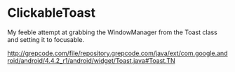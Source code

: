 ClickableToast
==============

My feeble attempt at grabbing the WindowManager from the Toast class and setting it to focusable.  

http://grepcode.com/file/repository.grepcode.com/java/ext/com.google.android/android/4.4.2_r1/android/widget/Toast.java#Toast.TN
